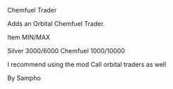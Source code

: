 Chemfuel Trader

Adds an Orbital Chemfuel Trader.

Item MIN/MAX

Silver 3000/6000 
Chemfuel 1000/10000

I recommend using the mod Call orbital traders as well

By Sampho
